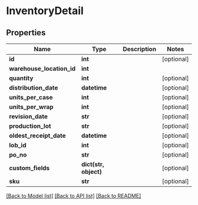 # InventoryDetail

## Properties
Name | Type | Description | Notes
------------ | ------------- | ------------- | -------------
**id** | **int** |  | [optional] 
**warehouse_location_id** | **int** |  | 
**quantity** | **int** |  | [optional] 
**distribution_date** | **datetime** |  | [optional] 
**units_per_case** | **int** |  | [optional] 
**units_per_wrap** | **int** |  | [optional] 
**revision_date** | **str** |  | [optional] 
**production_lot** | **str** |  | [optional] 
**oldest_receipt_date** | **datetime** |  | [optional] 
**lob_id** | **int** |  | [optional] 
**po_no** | **str** |  | [optional] 
**custom_fields** | **dict(str, object)** |  | [optional] 
**sku** | **str** |  | [optional] 

[[Back to Model list]](../README.md#documentation-for-models) [[Back to API list]](../README.md#documentation-for-api-endpoints) [[Back to README]](../README.md)


